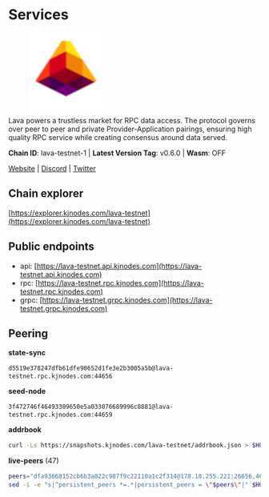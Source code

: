 # Services

<figure><img src="https://raw.githubusercontent.com/kj89/cosmos-images/main/logos/lava.png" width="150" alt=""><figcaption></figcaption></figure>

Lava powers a trustless market for RPC data access. The protocol  governs over peer to peer and private Provider-Application pairings,  ensuring high quality RPC service while creating consensus around data served.

**Chain ID**: lava-testnet-1 | **Latest Version Tag**: v0.6.0 | **Wasm**: OFF

[Website](https://lavanet.xyz) | [Discord](https://discord.com/invite/Tbk5NxTCdA) | [Twitter](https://twitter.com/lavanetxyz)




## Chain explorer
[https://explorer.kjnodes.com/lava-testnet](https://explorer.kjnodes.com/lava-testnet)

## Public endpoints

* api: [https://lava-testnet.api.kjnodes.com](https://lava-testnet.api.kjnodes.com)
* rpc: [https://lava-testnet.rpc.kjnodes.com](https://lava-testnet.rpc.kjnodes.com)
* grpc: [https://lava-testnet.grpc.kjnodes.com](https://lava-testnet.grpc.kjnodes.com)

## Peering

**state-sync**

```text
d5519e378247dfb61dfe90652d1fe3e2b3005a5b@lava-testnet.rpc.kjnodes.com:44656
```

**seed-node**

```text
3f472746f46493309650e5a033076689996c8881@lava-testnet.rpc.kjnodes.com:44659
```

**addrbook**
```bash
curl -Ls https://snapshots.kjnodes.com/lava-testnet/addrbook.json > $HOME/.lava/config/addrbook.json
```

**live-peers** (47)
```bash
peers="dfa93668152cb6b3a822c987f9c22110a1c2f314@178.18.255.221:26656,4634ca7cefe997035440df1095915ed255e81296@49.12.189.98:26656,8a089094624f27698f365402a059b8b810532805@207.180.229.129:26656,14ae45e7f2ff7491cfa686a8fcac7cc095bc38ff@213.239.217.52:39656,b62eb3baed171ab5654292e5e35d56a1287693c9@45.32.66.24:26656,5c2a752c9b1952dbed075c56c600c3a79b58c395@185.16.39.172:27066,11a19d02406bee18a39e782f606d710d353de428@210.75.253.161:26656,f00678dae0448ca33974a359bb1986e52b7ac19f@43.153.32.148:26656,f0679f7ee5038bb29d7cf1b823a44d6539484184@107.175.179.100:26656,a2afdc48785be73f208af349e78d632b5556cc01@5.75.226.151:26656,c69864d1c6dd7132f2f65eafec6e6828938c5c8d@37.221.198.252:26666,9a151159039fd8abce61ddb21e5342605787792b@5.75.228.39:26656,c0efea9152aed75fcf3022b8af45243818c59d6a@49.12.13.104:26656,944389dd08321247c8ad687d904591a3d73d16c6@173.249.38.130:26656,3173b2d34ce415ee9a1bf08646d85688bf49e299@5.189.186.222:36656,e1383b216c42acc842193c5ac7321ce6c0d73db0@78.47.37.142:26656,e83c0fdeb2b0e258bb559d657d0907b63635127a@159.69.149.85:26656,4732ed188fbe7603f81d9f4c825397277bb72217@5.75.235.195:26656,370ae92bd28701e0c1d8dc912ccf0d40fe0db3d5@157.90.245.166:26656,e268a2ce255d51a93e6ec89ee73c233bbaec70f4@49.12.185.46:26656,4ad3f3731073a016fa0c99118b2a5a2d313928f5@207.180.233.148:26656,c5c98017339ce6d4d5d2a4fd0fb1aaeb966ef0f7@65.108.124.57:36656,d5ad7ae6caf54ef20a6dc04d30a55caac6c540c9@5.61.41.138:26656,94bba76f57bc30a6c0afa4ca10cd54d0b247569d@38.242.221.85:26656,1598a86c04a64d17fa15a07eb201f50c5d760842@75.119.136.106:26656,877fb1670209bc2a347d7755388b677b330e98ea@95.216.9.42:26656,fdc3bd914360b1be8ee2e9f4a447223830527497@78.46.36.203:26656,c83d7b205b2e80bd9a33c13161bd39d520988455@38.242.139.189:26656,ab924e7944c332bd1b52c8733e262bbdd33cb5ac@116.202.165.53:26656,5e8d65796d939fc16fa0c955dfbd16c9c519606b@222.71.35.43:26656,d9abc551547563e9a45160adc070b8bb42fc7d62@75.119.134.69:29656,2cb465a7c919321978f89701b4ae07ac505f7ad8@194.163.184.228:26656,cba6347ac83120324c34514d383f3e9835ac15e9@5.75.139.114:26656,1550fe479ee2dcfa35f7dcd2c66f37a50d34b0e3@178.63.132.243:2237,6f1f1414c63e9ffca9cb59fe4c847580da2020d6@109.123.235.222:10104,ef6e9620807e7e4614fd8e02722f8075ec277544@199.175.98.122:26656,1829486da26d7b88fb2a921798bb70f9218fc052@14.191.217.215:26656,ade02cddf71489b79a2054a7c6ba2cab8a0abb18@185.163.125.232:26656,ddafabd9760011a797952ab62c50b758f83ea7ca@65.109.112.20:11144,aebbf38433cc38ed3aad0bb5f2aa567797df78da@46.8.210.144:26756,f30d07170a092f82702e3c12334fa9fd828b71c6@168.119.124.130:47656,aa5c52f79bdf256a5581b8fd396e2180fb523b2c@178.18.247.249:38656,e5f324d671e8bba44cd8eef2cb5b6e46ccf4f95a@65.108.199.120:60756,4e96723af8feb8a515573a7b9391e7bf7d562480@194.163.162.155:26656,bdfa8dd1b903e999e7dda62ab417daaa57fca3fc@217.76.58.177:44656,35f9c3d2825b05a2aded66e9de66102507e6ca0f@207.180.210.152:26656,d5519e378247dfb61dfe90652d1fe3e2b3005a5b@65.109.68.190:44656"
sed -i -e "s|^persistent_peers *=.*|persistent_peers = \"$peers\"|" $HOME/.lava/config/config.toml
```

